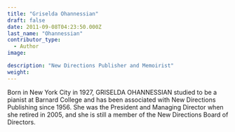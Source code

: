 ```yaml
---
title: "Griselda Ohannessian"
draft: false
date: 2011-09-08T04:23:50.000Z
last_name: "Ohannessian"
contributor_type:
  - Author
image:

description: "New Directions Publisher and Memoirist"
weight:
---
```

Born in New York City in 1927, GRISELDA OHANNESSIAN studied to be a pianist at Barnard College and has been associated with New Directions Publishing since 1956. She was the President and Managing Director when she retired in 2005, and she is still a member of the New Directions Board of Directors.

